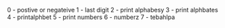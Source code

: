 0 - postive or negateive
1 - last digit
2 - print alphabesy
3 - print alphbates
4 - printalphbet
5 - print numbers
6 - numberz
7 - tebahlpa

